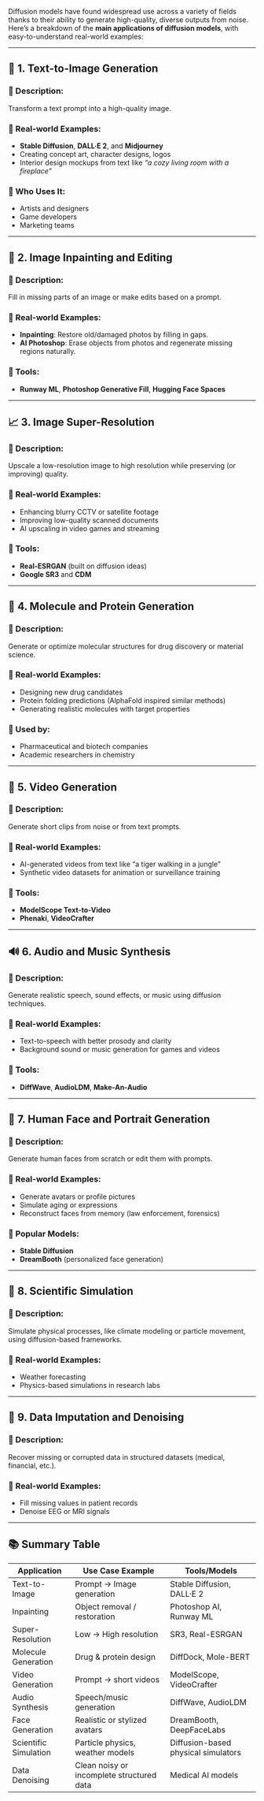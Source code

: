 Diffusion models have found widespread use across a variety of fields thanks to their ability to generate high-quality, diverse outputs from noise. Here’s a breakdown of the **main applications of diffusion models**, with easy-to-understand real-world examples:

---

## 🎨 1. **Text-to-Image Generation**

### 🔹 Description:

Transform a text prompt into a high-quality image.

### 🔹 Real-world Examples:

* **Stable Diffusion**, **DALL·E 2**, and **Midjourney**
* Creating concept art, character designs, logos
* Interior design mockups from text like *“a cozy living room with a fireplace”*

### 🔹 Who Uses It:

* Artists and designers
* Game developers
* Marketing teams

---

## 📸 2. **Image Inpainting and Editing**

### 🔹 Description:

Fill in missing parts of an image or make edits based on a prompt.

### 🔹 Real-world Examples:

* **Inpainting**: Restore old/damaged photos by filling in gaps.
* **AI Photoshop**: Erase objects from photos and regenerate missing regions naturally.

### 🔹 Tools:

* **Runway ML**, **Photoshop Generative Fill**, **Hugging Face Spaces**

---

## 📈 3. **Image Super-Resolution**

### 🔹 Description:

Upscale a low-resolution image to high resolution while preserving (or improving) quality.

### 🔹 Real-world Examples:

* Enhancing blurry CCTV or satellite footage
* Improving low-quality scanned documents
* AI upscaling in video games and streaming

### 🔹 Tools:

* **Real-ESRGAN** (built on diffusion ideas)
* **Google SR3** and **CDM**

---

## 🧬 4. **Molecule and Protein Generation**

### 🔹 Description:

Generate or optimize molecular structures for drug discovery or material science.

### 🔹 Real-world Examples:

* Designing new drug candidates
* Protein folding predictions (AlphaFold inspired similar methods)
* Generating realistic molecules with target properties

### 🔹 Used by:

* Pharmaceutical and biotech companies
* Academic researchers in chemistry

---

## 🎥 5. **Video Generation**

### 🔹 Description:

Generate short clips from noise or from text prompts.

### 🔹 Real-world Examples:

* AI-generated videos from text like “a tiger walking in a jungle”
* Synthetic video datasets for animation or surveillance training

### 🔹 Tools:

* **ModelScope Text-to-Video**
* **Phenaki**, **VideoCrafter**

---

## 🔊 6. **Audio and Music Synthesis**

### 🔹 Description:

Generate realistic speech, sound effects, or music using diffusion techniques.

### 🔹 Real-world Examples:

* Text-to-speech with better prosody and clarity
* Background sound or music generation for games and videos

### 🔹 Tools:

* **DiffWave**, **AudioLDM**, **Make-An-Audio**

---

## 👥 7. **Human Face and Portrait Generation**

### 🔹 Description:

Generate human faces from scratch or edit them with prompts.

### 🔹 Real-world Examples:

* Generate avatars or profile pictures
* Simulate aging or expressions
* Reconstruct faces from memory (law enforcement, forensics)

### 🔹 Popular Models:

* **Stable Diffusion**
* **DreamBooth** (personalized face generation)

---

## 🧪 8. **Scientific Simulation**

### 🔹 Description:

Simulate physical processes, like climate modeling or particle movement, using diffusion-based frameworks.

### 🔹 Real-world Examples:

* Weather forecasting
* Physics-based simulations in research labs

---

## 🧠 9. **Data Imputation and Denoising**

### 🔹 Description:

Recover missing or corrupted data in structured datasets (medical, financial, etc.).

### 🔹 Real-world Examples:

* Fill missing values in patient records
* Denoise EEG or MRI signals

---

## 📚 Summary Table

| Application           | Use Case Example                          | Tools/Models                        |
| --------------------- | ----------------------------------------- | ----------------------------------- |
| Text-to-Image         | Prompt → Image generation                 | Stable Diffusion, DALL·E 2          |
| Inpainting            | Object removal / restoration              | Photoshop AI, Runway ML             |
| Super-Resolution      | Low → High resolution                     | SR3, Real-ESRGAN                    |
| Molecule Generation   | Drug & protein design                     | DiffDock, Mole-BERT                 |
| Video Generation      | Prompt → short videos                     | ModelScope, VideoCrafter            |
| Audio Synthesis       | Speech/music generation                   | DiffWave, AudioLDM                  |
| Face Generation       | Realistic or stylized avatars             | DreamBooth, DeepFaceLabs            |
| Scientific Simulation | Particle physics, weather models          | Diffusion-based physical simulators |
| Data Denoising        | Clean noisy or incomplete structured data | Medical AI models                   |
